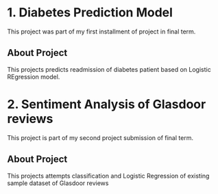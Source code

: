 # 1. Diabetes Prediction Model

This project was part of my first installment of project in final term.

## About Project
This projects predicts readmission of diabetes patient based on Logistic REgression model.


# 2. Sentiment Analysis of Glasdoor reviews

This project is part of my second project submission of final term.

## About Project
This projects attempts classification and Logistic Regression of existing sample dataset of Glasdoor reviews 
